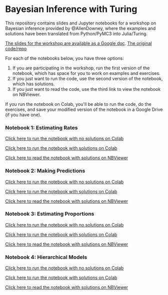 # Bayesian Inference with Turing

This repository contains slides and Jupyter notebooks for a workshop on Bayesian inference provided by @AllenDowney, where the examples and solutions have been translated from Python/PyMC3 into Julia/Turing.

[The slides for the workshop are available as a Google doc](https://docs.google.com/presentation/d/e/2PACX-1vRfzvjPnyBevd1VBt8yxwP23xuddrcYgu1mYOsTE9o_ViWJqoxWMhzgcw-FPhfeeobEbXYoeJvsPuQ-/pub).
[The original code/repo](https://github.com/AllenDowney/BayesianInferencePyMC)

For each of the notebooks below, you have three options: 

1. If you are participating in the workshop, run the first version of the notebook, which has space for you to work on examples and exercises.
2. If you just want to run the code, use the second version of the notebook, which has solutions.
3. If you just want to read the code, use the third link to view the notebook on NBViewer. 

If you run the notebook on Colab, you'll be able to run the code, do the exercises, and save your modified version of the notebook in a Google Drive (if you have one).

### Notebook 1: Estimating Rates

[Click here to run the notebook with no solutions on Colab](https://colab.research.google.com/github/ShokuninSan/bayesian-inference-turing/blob/main/01_rate.ipynb)

[Click here to run the notebook with solutions on Colab](https://colab.research.google.com/github/ShokuninSan/bayesian-inference-turing/blob/main/soln/01_rate.ipynb)

[Click here to read the notebook with solutions on NBViewer](https://nbviewer.jupyter.org/github/ShokuninSan/bayesian-inference-turing/blob/main/soln/01_rate.ipynb)



### Notebook 2: Making Predictions

[Click here to run the notebook with no solutions on Colab](https://colab.research.google.com/github/ShokuninSan/bayesian-inference-turing/blob/main/02_predict.ipynb)

[Click here to run the notebook with solutions on Colab](https://colab.research.google.com/github/ShokuninSan/bayesian-inference-turing/blob/main/soln/02_predict.ipynb)

[Click here to read the notebook with solutions on NBViewer](https://nbviewer.jupyter.org/github/ShokuninSan/bayesian-inference-turing/blob/main/soln/02_predict.ipynb)



### Notebook 3: Estimating Proportions

[Click here to run the notebook with no solutions on Colab](https://colab.research.google.com/github/ShokuninSan/bayesian-inference-turing/blob/main/03_proportion.ipynb)

[Click here to run the notebook with solutions on Colab](https://colab.research.google.com/github/ShokuninSan/bayesian-inference-turing/blob/main/soln/03_proportion.ipynb)

[Click here to read the notebook with solutions on NBViewer](https://nbviewer.jupyter.org/github/ShokuninSan/bayesian-inference-turing/blob/main/soln/03_proportion.ipynb)



### Notebook 4: Hierarchical Models

[Click here to run the notebook with no solutions on Colab](https://colab.research.google.com/github/ShokuninSan/bayesian-inference-turing/blob/main/04_hierarchical.ipynb)

[Click here to run the notebook with solutions on Colab](https://colab.research.google.com/github/ShokuninSan/bayesian-inference-turing/blob/main/soln/04_hierarchical.ipynb)

[Click here to read the notebook with solutions on NBViewer](https://nbviewer.jupyter.org/github/ShokuninSan/bayesian-inference-turing/blob/main/soln/04_hierarchical.ipynb)
